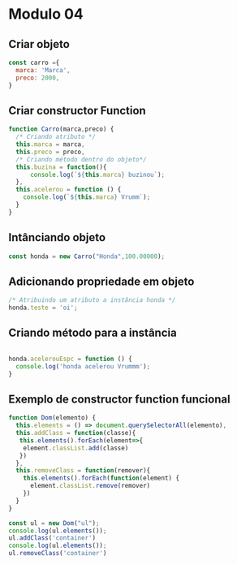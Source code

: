 # Modulo 04

## Criar objeto

```javascript
const carro ={
  marca: 'Marca',
  preco: 2000,
}
```

## Criar constructor Function

```javascript
function Carro(marca,preco) {
  /* Criando atributo */
  this.marca = marca,
  this.preco = preco,
  /* Criando método dentro do objeto*/
  this.buzina = function(){
      console.log(`${this.marca} buzinou`);
  },
  this.acelerou = function () {
    console.log(`${this.marca} Vrumm`);
  }
}
```

## Intânciando objeto

```javascript
const honda = new Carro("Honda",100.00000);
```

## Adicionando propriedade em objeto

```javascript
/* Atribuindo um atributo a instância honda */
honda.teste = 'oi';
```

## Criando método para a instância

```javascript

honda.acelerouEspc = function () {
  console.log('honda acelerou Vrummm');
}
```

## Exemplo de constructor function funcional

```javascript
function Dom(elemento) {
  this.elements = () => document.querySelectorAll(elemento),
  this.addClass = function(classe){
   this.elements().forEach(element=>{
    element.classList.add(classe)
   })
  },
  this.removeClass = function(remover){
    this.elements().forEach(function(element) {
      element.classList.remove(remover)
    })
  }
}

const ul = new Dom("ul");
console.log(ul.elements());
ul.addClass('container')
console.log(ul.elements());
ul.removeClass('container')
```